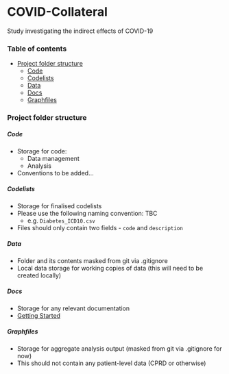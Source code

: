 # COVID-Collateral
Study investigating the indirect effects of COVID-19

### Table of contents
- [Project folder structure](#project-folder-structure)
  + [Code](#code)
  + [Codelists](#codelists)
  + [Data](#data)
  + [Docs](#docs)
  + [Graphfiles](#graphfiles)

  
### Project folder structure

##### Code
- Storage for code:
  - Data management 
  - Analysis
- Conventions to be added...

##### Codelists
- Storage for finalised codelists 
- Please use the following naming convention: TBC 
  - e.g. `Diabetes_ICD10.csv` 
- Files should only contain two fields - `code` and `description` 

##### Data
- Folder and its contents masked from git via .gitignore
- Local data storage for working copies of data (this will need to be created locally)

##### Docs
- Storage for any relevant documentation 
- [Getting Started](/doc/gettingStarted.md)

##### Graphfiles
- Storage for aggregate analysis output (masked from git via .gitignore for now)
- This should not contain any patient-level data (CPRD or otherwise)

